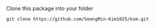 Clone this package into your folder

```plaintext
git clone https://github.com/SeongMin-Kim1025/ksm.git
```
